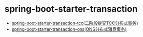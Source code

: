 # spring-boot-starter-transaction
* [spring-boot-starter-transaction-tcc(二阶段提交TCC分布式事务)]()
* [spring-boot-starter-transaction-ons(ONS分布式消息事务)]()